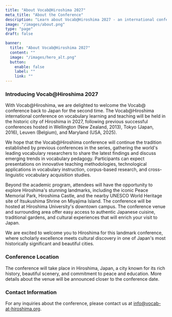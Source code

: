 ```yaml
---
title: "About Vocab@Hiroshima 2027"
meta_title: "About the Conference"
description: "Learn about Vocab@Hiroshima 2027 - an international conference on vocabulary acquisition, teaching, and assessment in Hiroshima, Japan"
image: "/images/about.png"
type: "page"
draft: false

banner:
  title: "About Vocab@Hiroshima 2027"
  content: ""
  image: "/images/hero_alt.png"
  button:
    enable: false
    label: ""
    link: ""
---
```


### Introducing Vocab@Hiroshima 2027

With Vocab@Hiroshima, we are delighted to welcome the Vocab@ conference back to Japan for the second time. The Vocab@Hiroshima international conference on vocabulary learning and teaching will be held in the historic city of Hiroshima in 2027, following previous successful conferences hosted in Wellington (New Zealand, 2013), Tokyo (Japan, 2016), Leuven (Belgium), and Maryland (USA, 2025).

We hope that the Vocab@Hiroshima conference will continue the tradition established by previous conferences in the series, gathering the world's leading vocabulary researchers to share the latest findings and discuss emerging trends in vocabulary pedagogy. Participants can expect presentations on innovative teaching methodologies, technological applications in vocabulary instruction, corpus-based research, and cross-linguistic vocabulary acquisition studies.

Beyond the academic program, attendees will have the opportunity to explore Hiroshima's stunning landmarks, including the iconic Peace Memorial Park, Hiroshima Castle, and the nearby UNESCO World Heritage site of Itsukushima Shrine on Miyajima Island. The conference will be hosted at Hiroshima University's downtown campus. The conference venue and surrounding area offer easy access to authentic Japanese cuisine, traditional gardens, and cultural experiences that will enrich your visit to Japan.

We are excited to welcome you to Hiroshima for this landmark conference, where scholarly excellence meets cultural discovery in one of Japan's most historically significant and beautiful cities.

### Conference Location

The conference will take place in Hiroshima, Japan, a city known for its rich history, beautiful scenery, and commitment to peace and education. More details about the venue will be announced closer to the conference date.

### Contact Information

For any inquiries about the conference, please contact us at [info@vocab-at-hiroshima.org](mailto:info@vocab-at-hiroshima.org).